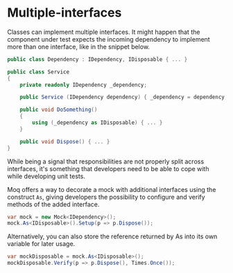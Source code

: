 # Multiple-interfaces

Classes can implement multiple interfaces. It might happen that the component under test expects the incoming dependency to implement more than one interface, like in the snippet below.

```csharp
public class Dependency : IDependency, IDisposable { ... }

public class Service
{
    private readonly IDependency _dependency;

    public Service (IDependency dependency) { _dependency = dependency; }

    public void DoSomething()
    {
        using (_dependency as IDisposable) { ... }
    }

    public void Dispose() { ... }
}
```

While being a signal that responsibilities are not properly split across interfaces, it's something that developers need to be able to cope with while developing unit tests.

Moq offers a way to decorate a mock with additional interfaces using the construct `As`, giving developers the possibility to configure and verify methods of the added interface.

```csharp
var mock = new Mock<IDependency>();
mock.As<IDisposable>().Setup(p => p.Dispose());
```

Alternatively, you can also store the reference returned by As into its own variable for later usage.

```csharp
var mockDisposable = mock.As<IDisposable>();
mockDisposable.Verify(p => p.Dispose(), Times.Once());
```

